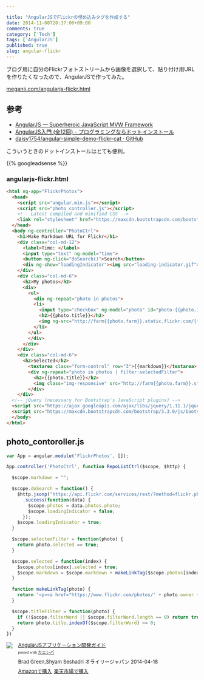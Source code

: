 ```yaml
---

title: "AngularJSでFlickrの埋め込みタグを作成する"
date: 2014-11-08T20:37:00+09:00
comments: true
category: ['Tech']
tags: ['AngularJS']
published: true 
slug: angular-flickr
---
```


ブログ用に自分のFlickrフォトストリームから画像を選択して、貼り付け用URLを作りたくなったので、AngularJSで作ってみた。

[meganii.com/angularjs-flickr.html](http://meganii.com/angularjs-flickr.html)


## 参考
- [AngularJS — Superheroic JavaScript MVW Framework](https://angularjs.org/)
- [AngularJS入門 (全12回) - プログラミングならドットインストール](http://dotinstall.com/lessons/basic_angularjs)
- [daisy1754/angular-simple-demo-flickr-cat · GitHub](https://github.com/daisy1754/angular-simple-demo-flickr-cat)

こういうときのドットインストールはとても便利。



{{% googleadsense %}}

### angularjs-flickr.html 

```html
<html ng-app="FlickrPhotos">
  <head>
    <script src="angular.min.js"></script>
    <script src="photo_controller.js"></script>
    <!-- Latest compiled and minified CSS -->
    <link rel="stylesheet" href="https://maxcdn.bootstrapcdn.com/bootstrap/3.3.0/css/bootstrap.min.css">
  </head>
  <body ng-controller="PhotoCtrl">
    <h1>Make Markdown URL for Flickr</h1>
    <div class="col-md-12">
      <label>Time: </label>
      <input type="text" ng-model="time">
      <button ng-click="doSearch()">Search</button>
      <div ng-show="loadingIndicator"><img src="loading-indicator.gif"></div>
    </div>
    <div class="col-md-6">
      <h2>My photos</h2>
      <div>
        <ul>
          <div ng-repeat="photo in photos">
          <li>
            <input type="checkbox" ng-model="photo" id="photo-{{photo.id}}" ng-change="selected({{$index}})">
            <h2>{{photo.title}}</h2>
            <img ng-src="http://farm{{photo.farm}}.static.flickr.com/{{photo.server}}/{{photo.id}}_{{photo.secret}}_z.jpg">
          </li>
        </ul>
        </div>
      </div> 
    </div>
    <div class="col-md-6">
      <h2>Selected</h2>
        <textarea class="form-control" row="3">{{markdown}}</textarea>
        <div ng-repeat="photo in photos | filter:selectedFilter">
          <h2>{{photo.title}}</h2>
          <img class="img-responsive" src="http://farm{{photo.farm}}.static.flickr.com/{{photo.server}}/{{photo.id}}_{{photo.secret}}_m.jpg">
        </div>
    </div>
  <!-- jQuery (necessary for Bootstrap's JavaScript plugins) -->
  <script src="https://ajax.googleapis.com/ajax/libs/jquery/1.11.1/jquery.min.js"></script>
  <script src="https://maxcdn.bootstrapcdn.com/bootstrap/3.3.0/js/bootstrap.min.js"></script>
  </body>
</html>
```

## photo_contoroller.js

```js
var App = angular.module('FlickrPhotos', []);

App.controller('PhotoCtrl', function RepoListCtrl($scope, $http) {

  $scope.markdown = "";

  $scope.doSearch = function() {
    $http.jsonp("https://api.flickr.com/services/rest/?method=flickr.photos.search&api_key=API_KEY&user_id=35571855%40N06&sort=date-posted-desc&format=json&jsoncallback=JSON_CALLBACK")
      .success(function(data) {
        $scope.photos = data.photos.photo;
        $scope.loadingIndicator = false;
      });
    $scope.loadingIndicator = true;
  }

  $scope.selectedFilter = function(photo) {
    return photo.selected == true;
  }

  $scope.selected = function(index) {
  	$scope.photos[index].selected = true;
  	$scope.markdown = $scope.markdown + makeLinkTag($scope.photos[index]);
  }

  function makeLinkTag(photo) {
  	return '<p><a href="https://www.flickr.com/photos/' + photo.owner + '/' + photo.id + '" title="' + photo.title + 'by meganii, on Flickr"><img class="img-responsive" src="https://farm' + photo.farm + '.staticflickr.com/' + photo.server +'/' + photo.id + '_' + photo.secret + '_z.jpg" alt="' + photo.title + '"></a></p>\n';
  }

  $scope.titleFilter = function(photo) {
    if (!$scope.filterWord || $scope.filterWord.length == 0) return true;
    return photo.title.indexOf($scope.filterWord) >= 0;
  }
})
```


<div class="kaerebalink-box" style="text-align:left;padding-bottom:20px;font-size:small;/zoom: 1;overflow: hidden;"><div class="kaerebalink-image" style="float:left;margin:0 15px 10px 0;"><a href="http://www.amazon.co.jp/exec/obidos/ASIN/4873116678/meganii-22/ref=nosim/" rel="nofollow" target="_blank"><img src="https://images-na.ssl-images-amazon.com/images/I/515Z%2BlXDi4L._SL160_.jpg" style="border: none;" /></a></div><div class="kaerebalink-info" style="line-height:120%;/zoom: 1;overflow: hidden;"><div class="kaerebalink-name" style="margin-bottom:10px;line-height:120%"><a href="http://www.amazon.co.jp/exec/obidos/ASIN/4873116678/meganii-22/ref=nosim/" rel="nofollow" target="_blank">AngularJSアプリケーション開発ガイド</a><div class="kaerebalink-powered-date" style="font-size:8pt;margin-top:5px;font-family:verdana;line-height:120%">posted with <a href="http://kaereba.com" rel="nofollow" target="_blank">カエレバ</a></div></div><div class="kaerebalink-detail" style="margin-bottom:5px;">Brad Green,Shyam Seshadri オライリージャパン 2014-04-18    </div><div class="kaerebalink-link1" style="margin-top:10px;"><div class="shoplinkamazon" style="display:inline;margin-right:5px"><a href="http://www.amazon.co.jp/gp/search?keywords=AngularJS&__mk_ja_JP=%83J%83%5E%83J%83i&tag=meganii-22" rel="nofollow" target="_blank" title="アマゾン" >Amazonで購入</a></div><div class="shoplinkrakuten" style="display:inline;margin-right:5px"><a href="http://hb.afl.rakuten.co.jp/hgc/0f1c1106.d5997202.117c2ed9.4ab7d4d2/?pc=http%3A%2F%2Fsearch.rakuten.co.jp%2Fsearch%2Fmall%2FAngularJS%2F-%2Ff.1-p.1-s.1-sf.0-st.A-v.2%3Fx%3D0%26scid%3Daf_ich_link_urltxt%26m%3Dhttp%3A%2F%2Fm.rakuten.co.jp%2F" rel="nofollow" target="_blank" title="楽天市場" >楽天市場で購入</a></div></div></div><div class="booklink-footer" style="clear: left"></div></div>
